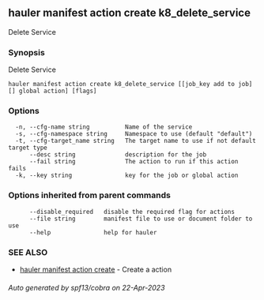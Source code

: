 ## hauler manifest action create k8_delete_service

Delete Service

### Synopsis

Delete Service

```
hauler manifest action create k8_delete_service [[job_key add to job][] global action] [flags]
```

### Options

```
  -n, --cfg-name string          Name of the service
  -s, --cfg-namespace string     Namespace to use (default "default")
  -t, --cfg-target_name string   The target name to use if not default target type
      --desc string              description for the job
      --fail string              The action to run if this action fails
  -k, --key string               key for the job or global action
```

### Options inherited from parent commands

```
      --disable_required   disable the required flag for actions
      --file string        manifest file to use or document folder to use
      --help               help for hauler
```

### SEE ALSO

* [hauler manifest action create](hauler_manifest_action_create.md)	 - Create a action

###### Auto generated by spf13/cobra on 22-Apr-2023
